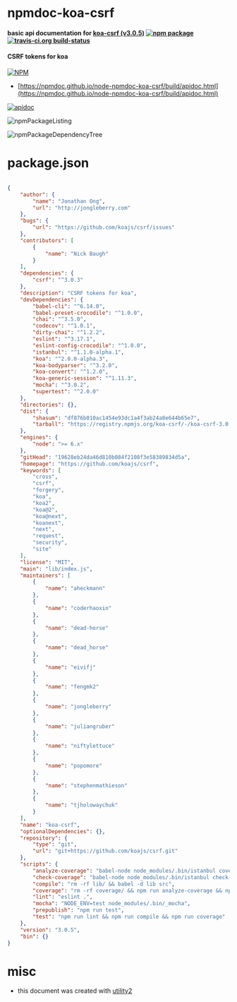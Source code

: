# npmdoc-koa-csrf

#### basic api documentation for  [koa-csrf (v3.0.5)](https://github.com/koajs/csrf)  [![npm package](https://img.shields.io/npm/v/npmdoc-koa-csrf.svg?style=flat-square)](https://www.npmjs.org/package/npmdoc-koa-csrf) [![travis-ci.org build-status](https://api.travis-ci.org/npmdoc/node-npmdoc-koa-csrf.svg)](https://travis-ci.org/npmdoc/node-npmdoc-koa-csrf)

#### CSRF tokens for koa

[![NPM](https://nodei.co/npm/koa-csrf.png?downloads=true&downloadRank=true&stars=true)](https://www.npmjs.com/package/koa-csrf)

- [https://npmdoc.github.io/node-npmdoc-koa-csrf/build/apidoc.html](https://npmdoc.github.io/node-npmdoc-koa-csrf/build/apidoc.html)

[![apidoc](https://npmdoc.github.io/node-npmdoc-koa-csrf/build/screenCapture.buildCi.browser.%252Ftmp%252Fbuild%252Fapidoc.html.png)](https://npmdoc.github.io/node-npmdoc-koa-csrf/build/apidoc.html)

![npmPackageListing](https://npmdoc.github.io/node-npmdoc-koa-csrf/build/screenCapture.npmPackageListing.svg)

![npmPackageDependencyTree](https://npmdoc.github.io/node-npmdoc-koa-csrf/build/screenCapture.npmPackageDependencyTree.svg)



# package.json

```json

{
    "author": {
        "name": "Jonathan Ong",
        "url": "http://jongleberry.com"
    },
    "bugs": {
        "url": "https://github.com/koajs/csrf/issues"
    },
    "contributors": [
        {
            "name": "Nick Baugh"
        }
    ],
    "dependencies": {
        "csrf": "^3.0.3"
    },
    "description": "CSRF tokens for koa",
    "devDependencies": {
        "babel-cli": "^6.14.0",
        "babel-preset-crocodile": "^1.0.0",
        "chai": "^3.5.0",
        "codecov": "^1.0.1",
        "dirty-chai": "^1.2.2",
        "eslint": "^3.17.1",
        "eslint-config-crocodile": "^1.0.0",
        "istanbul": "^1.1.0-alpha.1",
        "koa": "^2.0.0-alpha.3",
        "koa-bodyparser": "^3.2.0",
        "koa-convert": "^1.2.0",
        "koa-generic-session": "^1.11.3",
        "mocha": "^3.0.2",
        "supertest": "^2.0.0"
    },
    "directories": {},
    "dist": {
        "shasum": "df876b010ac1454e93dc1a4f3ab24a8e644b65e7",
        "tarball": "https://registry.npmjs.org/koa-csrf/-/koa-csrf-3.0.5.tgz"
    },
    "engines": {
        "node": ">= 6.x"
    },
    "gitHead": "19628eb24da46d810b084f2108f3e58389834d5a",
    "homepage": "https://github.com/koajs/csrf",
    "keywords": [
        "cross",
        "csrf",
        "forgery",
        "koa",
        "koa2",
        "koa@2",
        "koa@next",
        "koanext",
        "next",
        "request",
        "security",
        "site"
    ],
    "license": "MIT",
    "main": "lib/index.js",
    "maintainers": [
        {
            "name": "aheckmann"
        },
        {
            "name": "coderhaoxin"
        },
        {
            "name": "dead-horse"
        },
        {
            "name": "dead_horse"
        },
        {
            "name": "eivifj"
        },
        {
            "name": "fengmk2"
        },
        {
            "name": "jongleberry"
        },
        {
            "name": "juliangruber"
        },
        {
            "name": "niftylettuce"
        },
        {
            "name": "popomore"
        },
        {
            "name": "stephenmathieson"
        },
        {
            "name": "tjholowaychuk"
        }
    ],
    "name": "koa-csrf",
    "optionalDependencies": {},
    "repository": {
        "type": "git",
        "url": "git+https://github.com/koajs/csrf.git"
    },
    "scripts": {
        "analyze-coverage": "babel-node node_modules/.bin/istanbul cover node_modules/.bin/_mocha",
        "check-coverage": "babel-node node_modules/.bin/istanbul check-coverage",
        "compile": "rm -rf lib/ && babel -d lib src",
        "coverage": "rm -rf coverage/ && npm run analyze-coverage && npm run check-coverage && node_modules/.bin/codecov",
        "lint": "eslint .",
        "mocha": "NODE_ENV=test node_modules/.bin/_mocha",
        "prepublish": "npm run test",
        "test": "npm run lint && npm run compile && npm run coverage"
    },
    "version": "3.0.5",
    "bin": {}
}
```



# misc
- this document was created with [utility2](https://github.com/kaizhu256/node-utility2)
